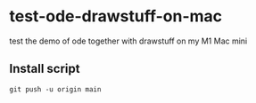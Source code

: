 # test-ode-drawstuff-on-mac
test the demo of ode together with drawstuff on my M1 Mac mini

## Install script 
```git push -u origin main```
